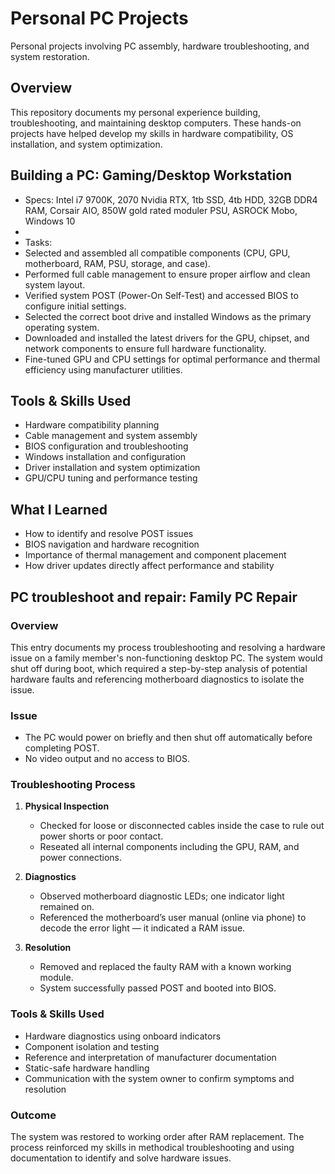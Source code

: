 # Personal PC Projects
Personal projects involving PC assembly, hardware troubleshooting, and system restoration.

## Overview
This repository documents my personal experience building, troubleshooting, and maintaining desktop computers. These hands-on projects have helped develop my skills in hardware compatibility, OS installation, and system optimization.

## Building a PC: Gaming/Desktop Workstation
- Specs: Intel i7 9700K, 2070 Nvidia RTX, 1tb SSD, 4tb HDD, 32GB DDR4 RAM, Corsair AIO, 850W gold rated moduler PSU, ASROCK Mobo, Windows 10 
- 
- Tasks:
 - Selected and assembled all compatible components (CPU, GPU, motherboard, RAM, PSU, storage, and case).
- Performed full cable management to ensure proper airflow and clean system layout.
- Verified system POST (Power-On Self-Test) and accessed BIOS to configure initial settings.
- Selected the correct boot drive and installed Windows as the primary operating system.
- Downloaded and installed the latest drivers for the GPU, chipset, and network components to ensure full hardware functionality.
- Fine-tuned GPU and CPU settings for optimal performance and thermal efficiency using manufacturer utilities.

## Tools & Skills Used

- Hardware compatibility planning
- Cable management and system assembly
- BIOS configuration and troubleshooting
- Windows installation and configuration
- Driver installation and system optimization
- GPU/CPU tuning and performance testing

## What I Learned

- How to identify and resolve POST issues
- BIOS navigation and hardware recognition
- Importance of thermal management and component placement
- How driver updates directly affect performance and stability

## PC troubleshoot and repair: Family PC Repair
### Overview
This entry documents my process troubleshooting and resolving a hardware issue on a family member's non-functioning desktop PC. The system would shut off during boot, which required a step-by-step analysis of potential hardware faults and referencing motherboard diagnostics to isolate the issue.

### Issue
- The PC would power on briefly and then shut off automatically before completing POST.
- No video output and no access to BIOS.

### Troubleshooting Process

1. **Physical Inspection**
   - Checked for loose or disconnected cables inside the case to rule out power shorts or poor contact.
   - Reseated all internal components including the GPU, RAM, and power connections.

2. **Diagnostics**
   - Observed motherboard diagnostic LEDs; one indicator light remained on.
   - Referenced the motherboard’s user manual (online via phone) to decode the error light — it indicated a RAM issue.

3. **Resolution**
   - Removed and replaced the faulty RAM with a known working module.
   - System successfully passed POST and booted into BIOS.

### Tools & Skills Used

- Hardware diagnostics using onboard indicators
- Component isolation and testing
- Reference and interpretation of manufacturer documentation
- Static-safe hardware handling
- Communication with the system owner to confirm symptoms and resolution

### Outcome
The system was restored to working order after RAM replacement. The process reinforced my skills in methodical troubleshooting and using documentation to identify and solve hardware issues.
